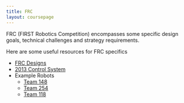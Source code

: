 ```yaml
---
title: FRC
layout: coursepage
---
```


FRC (FIRST Robotics Competition) encompasses some specific design goals, technical challenges and strategy requirements.

Here are some useful resources for FRC specifics

- [FRC Designs](http://frcdesigns.wordpress.com/)
- [2013 Control System](http://www.usfirst.org/roboticsprograms/frc/2013-Control-System)
- Example Robots
    - [Team 148](http://www.youtube.com/watch?v=aCVLZFyEI1Y)
    - [Team 254](http://www.youtube.com/watch?v=HJVGgaAJefo)
    - [Team 118](http://www.youtube.com/watch?v=DojyJ9bZ4fk)
